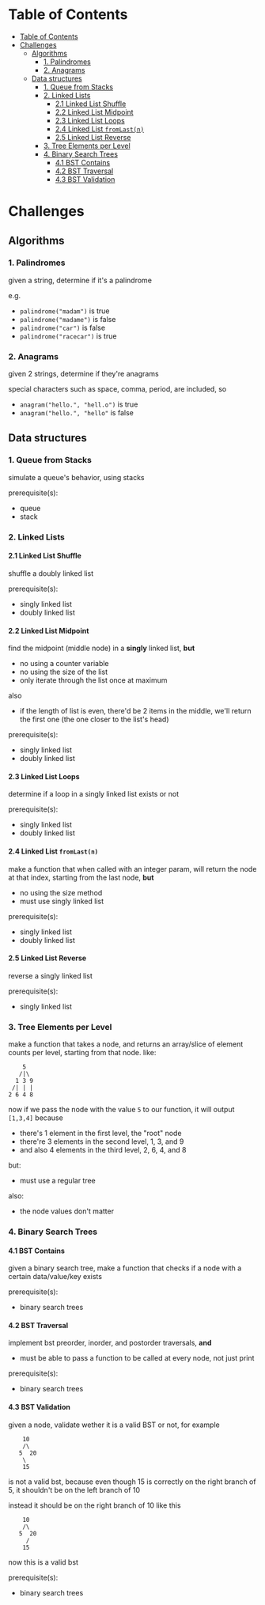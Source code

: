 # Table of Contents

- [Table of Contents](#table-of-contents)
- [Challenges](#challenges)
  - [Algorithms](#algorithms)
    - [1. Palindromes](#1-palindromes)
    - [2. Anagrams](#2-anagrams)
  - [Data structures](#data-structures)
    - [1. Queue from Stacks](#1-queue-from-stacks)
    - [2. Linked Lists](#2-linked-lists)
      - [2.1 Linked List Shuffle](#21-linked-list-shuffle)
      - [2.2 Linked List Midpoint](#22-linked-list-midpoint)
      - [2.3 Linked List Loops](#23-linked-list-loops)
      - [2.4 Linked List `fromLast(n)`](#24-linked-list-fromlastn)
      - [2.5 Linked List Reverse](#25-linked-list-reverse)
    - [3. Tree Elements per Level](#3-tree-elements-per-level)
    - [4. Binary Search Trees](#4-binary-search-trees)
      - [4.1 BST Contains](#41-bst-contains)
      - [4.2 BST Traversal](#42-bst-traversal)
      - [4.3 BST Validation](#43-bst-validation)

# Challenges

## Algorithms

### 1. Palindromes

given a string, determine if it's a palindrome

e.g.
- `palindrome("madam")` is true
- `palindrome("madame")` is false
- `palindrome("car")` is false
- `palindrome("racecar")` is true

### 2. Anagrams

given 2 strings, determine if they're anagrams

special characters such as space, comma, period, are included, so
- `anagram("hello.", "hell.o")` is true
- `anagram("hello.", "hello"` is false

## Data structures

### 1. Queue from Stacks

simulate a queue's behavior, using stacks

prerequisite(s):
- queue
- stack

### 2. Linked Lists

#### 2.1 Linked List Shuffle

shuffle a doubly linked list

prerequisite(s):
- singly linked list
- doubly linked list

#### 2.2 Linked List Midpoint

find the midpoint (middle node) in a __singly__ linked list, **but**
- no using a counter variable
- no using the size of the list
- only iterate through the list once at maximum

also
- if the length of list is even, there'd be 2 items in the middle, we'll return the first one (the one closer to the list's head)

prerequisite(s):
- singly linked list
- doubly linked list


#### 2.3 Linked List Loops

determine if a loop in a singly linked list exists or not

prerequisite(s):
- singly linked list
- doubly linked list

#### 2.4 Linked List `fromLast(n)`

make a function that when called with an integer param, will return the node at that index, starting from the last node, **but**
- no using the size method
- must use singly linked list

prerequisite(s):
- singly linked list
- doubly linked list

#### 2.5 Linked List Reverse

reverse a singly linked list

prerequisite(s):
- singly linked list

### 3. Tree Elements per Level

make a function that takes a node, and returns an array/slice of element counts per level, starting from that node. like:

```
    5
   /|\
  1 3 9
 /| | |
2 6 4 8
```

now if we pass the node with the value `5` to our function, it will output `[1,3,4]` because
- there's 1 element in the first level, the "root" node
- there're 3 elements in the second level, 1, 3, and 9
- and also 4 elements in the third level, 2, 6, 4, and 8

but:
- must use a regular tree

also:
- the node values don't matter

### 4. Binary Search Trees

#### 4.1 BST Contains

given a binary search tree, make a function that checks if a node with a certain data/value/key exists

prerequisite(s):
- binary search trees

#### 4.2 BST Traversal

implement bst preorder, inorder, and postorder traversals, **and**
- must be able to pass a function to be called at every node, not just print

prerequisite(s):
- binary search trees

#### 4.3 BST Validation

given a node, validate wether it is a valid BST or not, for example
```
    10
    /\
   5  20
    \
    15
```
is not a valid bst, because even though 15 is correctly on the right branch of 5, it shouldn't be on the left branch of 10

instead it should be on the right branch of 10 like this
```
    10
    /\
   5  20
     /
    15
```
now this is a valid bst

prerequisite(s):
- binary search trees
